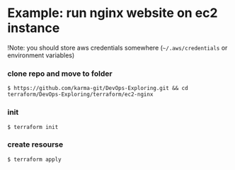 # Example: run nginx website on ec2 instance
!Note: you should store aws credentials somewhere (`~/.aws/credentials` or environment variables)
### clone repo and move to folder
`$ https://github.com/karma-git/DevOps-Exploring.git && cd terraform/DevOps-Exploring/terraform/ec2-nginx`
### init
`$ terraform init`
### create resourse
`$ terraform apply`